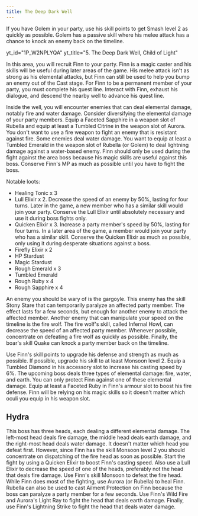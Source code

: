 ```yaml
---
title: The Deep Dark Well
---
```


If you have Golem in your party, use his skill points to get Smash level 2 as
quickly as possible. Golem has a passive skill where his melee attack has a
chance to knock an enemy back on the timeline.

<!-- prettier-ignore-start -->
yt_id="1P_W2NPLYQA"
yt_title="5. The Deep Dark Well, Child of Light"
<!-- prettier-ignore-end -->

In this area, you will recruit Finn to your party. Finn is a magic caster and
his skills will be useful during later areas of the game. His melee attack isn't
as strong as his elemental attacks, but Finn can still be used to help you bump
an enemy out of the Cast stage. For Finn to be a permanent member of your party,
you must complete his quest line. Interact with Finn, exhaust his dialogue, and
descend the nearby well to advance his quest line.

Inside the well, you will encounter enemies that can deal elemental damage,
notably fire and water damage. Consider diversifying the elemental damage of
your party members. Equip a Faceted Sapphire in a weapon slot of Rubella and
equip at least a Tumbled Citrine in the weapon slot of Aurora. You don't want to
use a fire weapon to fight an enemy that is resistant against fire. Some enemies
deal water damage. You want to equip at least a Tumbled Emerald in the weapon
slot of Rubella (or Golem) to deal lightning damage against a water-based enemy.
Finn should only be used during the fight against the area boss because his
magic skills are useful against this boss. Conserve Finn's MP as much as
possible until you have to fight the boss.

Notable loots:

-   Healing Tonic x 3
-   Lull Elixir x 2. Decrease the speed of an enemy by 50%, lasting for four
    turns. Later in the game, a new member who has a similar skill would join
    your party. Conserve the Lull Elixir until absolutely necessary and use it
    during boss fights only.
-   Quicken Elixir x 3. Increase a party member's speed by 50%, lasting for four
    turns. In a later area of the game, a member would join your party who has a
    similar skill. Conserve the Quicken Elixir as much as possible, only using
    it during desperate situations against a boss.
-   Firefly Elixir x 2
-   HP Stardust
-   Magic Stardust
-   Rough Emerald x 3
-   Tumbled Emerald
-   Rough Ruby x 4
-   Rough Sapphire x 4

An enemy you should be wary of is the gargoyle. This enemy has the skill Stony
Stare that can temporarily paralyze an affected party member. The effect lasts
for a few seconds, but enough for another enemy to attack the affected member.
Another enemy that can manipulate your speed on the timeline is the fire wolf.
The fire wolf's skill, called Infernal Howl, can decrease the speed of an
affected party member. Whenever possible, concentrate on defeating a fire wolf
as quickly as possible. Finally, the boar's skill Quake can knock a party member
back on the timeline.

Use Finn's skill points to upgrade his defense and strength as much as possible.
If possible, upgrade his skill to at least Monsoon level 2. Equip a Tumbled
Diamond in his accessory slot to increase his casting speed by 6%. The upcoming
boss deals three types of elemental damage: fire, water, and earth. You can only
protect Finn against one of these elemental damage. Equip at least a Faceted
Ruby in Finn's armour slot to boost his fire defense. Finn will be relying on
his magic skills so it doesn't matter which oculi you equip in his weapon slot.

<!--=========================================================================-->

## Hydra

This boss has three heads, each dealing a different elemental damage. The
left-most head deals fire damage, the middle head deals earth damage, and the
right-most head deals water damage. It doesn't matter which head you defeat
first. However, since Finn has the skill Monsoon level 2 you should concentrate
on dispatching of the fire head as soon as possible. Start the fight by using a
Quicken Elixir to boost Finn's casting speed. Also use a Lull Elixir to decrease
the speed of one of the heads, preferably not the head that deals fire damage.
Use Finn's skill Monsoon to defeat the fire head. While Finn does most of the
fighting, use Aurora (or Rubella) to heal Finn. Rubella can also be used to cast
Ailment Protection on Finn because the boss can paralyze a party member for a
few seconds. Use Finn's Wild Fire and Aurora's Light Ray to fight the head that
deals earth damage. Finally, use Finn's Lightning Strike to fight the head that
deals water damage.
